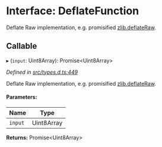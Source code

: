 # Interface: DeflateFunction

Deflate Raw implementation, e.g. promisified [zlib.deflateRaw](https://nodejs.org/api/zlib.html#zlib_zlib_deflateraw_buffer_options_callback).

## Callable

▸ (`input`: Uint8Array): Promise\<Uint8Array>

*Defined in [src/types.d.ts:449](https://github.com/panva/jose/blob/v3.2.0/src/types.d.ts#L449)*

Deflate Raw implementation, e.g. promisified [zlib.deflateRaw](https://nodejs.org/api/zlib.html#zlib_zlib_deflateraw_buffer_options_callback).

#### Parameters:

Name | Type |
------ | ------ |
`input` | Uint8Array |

**Returns:** Promise\<Uint8Array>
